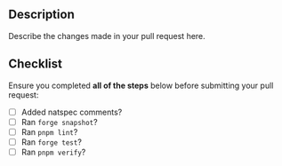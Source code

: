 ## Description

Describe the changes made in your pull request here.

## Checklist

Ensure you completed **all of the steps** below before submitting your pull request:

- [ ] Added natspec comments?
- [ ] Ran `forge snapshot`?
- [ ] Ran `pnpm lint`?
- [ ] Ran `forge test`?
- [ ] Ran `pnpm verify`?
